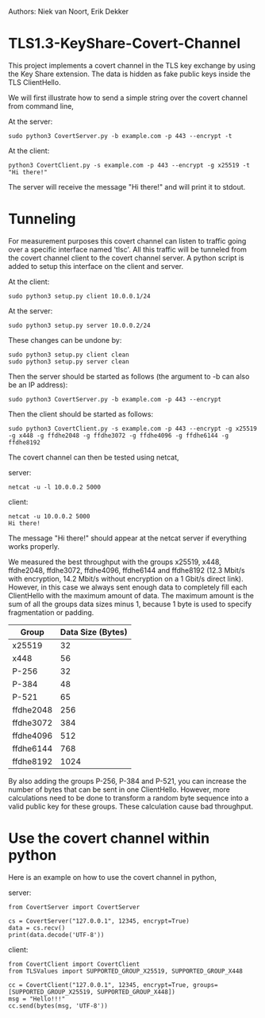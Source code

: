 Authors:
Niek van Noort, Erik Dekker

# TLS1.3-KeyShare-Covert-Channel
This project implements a covert channel in the TLS key exchange by using the Key Share extension. The data is hidden as fake public keys inside the TLS ClientHello.

We will first illustrate how to send a simple string over the covert channel from command line,

At the server:
```
sudo python3 CovertServer.py -b example.com -p 443 --encrypt -t
```

At the client:
```
python3 CovertClient.py -s example.com -p 443 --encrypt -g x25519 -t "Hi there!"
```

The server will receive the message "Hi there!" and will print it to stdout.


# Tunneling

For measurement purposes this covert channel can listen to traffic going over a specific interface named 'tlsc'. All this traffic will be tunneled from the covert channel client to the covert channel server. A python script is added to setup this interface on the client and server.

At the client:
```
sudo python3 setup.py client 10.0.0.1/24
```

At the server:
```
sudo python3 setup.py server 10.0.0.2/24
```

These changes can be undone by:
```
sudo python3 setup.py client clean
sudo python3 setup.py server clean
```

Then the server should be started as follows (the argument to -b can also be an IP address):
```
sudo python3 CovertServer.py -b example.com -p 443 --encrypt
```

Then the client should be started as follows:
```
sudo python3 CovertClient.py -s example.com -p 443 --encrypt -g x25519 -g x448 -g ffdhe2048 -g ffdhe3072 -g ffdhe4096 -g ffdhe6144 -g ffdhe8192
```

The covert channel can then be tested using netcat,

server:
```
netcat -u -l 10.0.0.2 5000
```

client:
```
netcat -u 10.0.0.2 5000
Hi there!
```

The message "Hi there!" should appear at the netcat server if everything works properly.


We measured the best throughput with the groups x25519, x448, ffdhe2048, ffdhe3072, ffdhe4096, ffdhe6144 and ffdhe8192 (12.3 Mbit/s with encryption, 14.2 Mbit/s without encryption on a 1 Gbit/s direct link). However, in this case we always sent enough data to completely fill each ClientHello with the maximum amount of data. The maximum amount is the sum of all the groups data sizes minus 1, because 1 byte is used to specify fragmentation or padding. 

| Group     | Data Size (Bytes) |
|-----------|-----------|
| x25519    | 32        |
| x448      | 56        |
| P-256     | 32        |
| P-384     | 48        |
| P-521     | 65        |
| ffdhe2048 | 256       |
| ffdhe3072 | 384       |
| ffdhe4096 | 512       |
| ffdhe6144 | 768       |
| ffdhe8192 | 1024      |


By also adding the groups P-256, P-384 and P-521, you can increase the number of bytes that can be sent in one ClientHello. However, more calculations need to be done to transform a random byte sequence into a valid public key for these groups. These calculation cause bad throughput.


# Use the covert channel within python

Here is an example on how to use the covert channel in python,

server:
```
from CovertServer import CovertServer

cs = CovertServer("127.0.0.1", 12345, encrypt=True)
data = cs.recv()
print(data.decode('UTF-8'))
```

client:
```
from CovertClient import CovertClient
from TLSValues import SUPPORTED_GROUP_X25519, SUPPORTED_GROUP_X448

cc = CovertClient("127.0.0.1", 12345, encrypt=True, groups=[SUPPORTED_GROUP_X25519, SUPPORTED_GROUP_X448])
msg = "Hello!!!"
cc.send(bytes(msg, 'UTF-8'))
```
